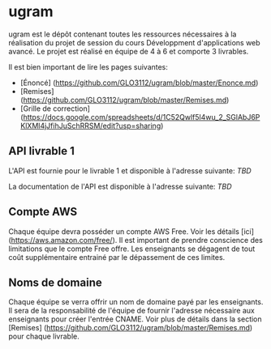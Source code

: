 # ugram

ugram est le dépôt contenant toutes les ressources nécessaires à la réalisation du projet de session du cours Développment d'applications web avancé. Le projet est réalisé en équipe de 4 à 6 et comporte 3 livrables.

Il est bien important de lire les pages suivantes:

* [Énoncé] (https://github.com/GLO3112/ugram/blob/master/Enonce.md)
* [Remises] (https://github.com/GLO3112/ugram/blob/master/Remises.md)
* [Grille de correction] (https://docs.google.com/spreadsheets/d/1C52Qwlf5l4wu_2_SGlAbJ6PKlXMl4jJfihJuSchRRSM/edit?usp=sharing)

## API livrable 1

L'API est fournie pour le livrable 1 et disponible à l'adresse suivante: _TBD_

La documentation de l'API est disponible à l'adresse suivante: _TBD_

## Compte AWS

Chaque équipe devra posséder un compte AWS Free. Voir les détails [ici] (https://aws.amazon.com/free/). Il est important de prendre conscience des limitations que le compte Free offre. Les enseignants se dégagent de tout coût supplémentaire entrainé par le dépassement de ces limites.

## Noms de domaine

Chaque équipe se verra offrir un nom de domaine payé par les enseignants. Il sera de la responsabilité de l'équipe de fournir l'adresse nécessaire aux enseignants pour créer l'entrée CNAME. Voir plus de détails dans la section [Remises] (https://github.com/GLO3112/ugram/blob/master/Remises.md) pour chaque livrable.
